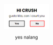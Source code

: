 <div align="center">
  <a href="https://mrhyn.io/hands-for-filipinos/">
    <img src="img/readme-2.png" alt="Logo" height="80">
  </a>

  <p align="center">
    yes nalang </p>
   
</div>

